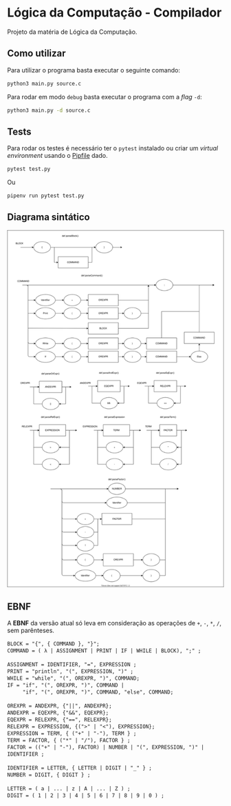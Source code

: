 # Lógica da Computação - Compilador

Projeto da matéria de Lógica da Computação.

## Como utilizar

Para utilizar o programa basta executar o seguinte comando:

```bash
python3 main.py source.c
```

Para rodar em modo `debug` basta executar o programa com a _flag_ `-d`:
```bash
python3 main.py -d source.c
```

## Tests

Para rodar os testes é necessário ter o `pytest` instalado ou criar um _virtual environment_ usando o [Pipfile](Pipfile) dado.

```bash
pytest test.py
```
Ou
```bash
pipenv run pytest test.py
```

## Diagrama sintático

![Diagrama sintático][1]

## EBNF

A **EBNF** da versão atual só leva em consideração as operações de `+`, `-`, `*`, `/`, sem parênteses.

```
BLOCK = "{", { COMMAND }, "}";
COMMAND = ( λ | ASSIGNMENT | PRINT | IF | WHILE | BLOCK), ";" ;

ASSIGNMENT = IDENTIFIER, "=", EXPRESSION ;
PRINT = "println", "(", EXPRESSION, ")" ;
WHILE = "while", "(", OREXPR, ")", COMMAND;
IF = "if", "(", OREXPR, ")", COMMAND |
     "if", "(", OREXPR, ")", COMMAND, "else", COMMAND;

OREXPR = ANDEXPR, {"||", ANDEXPR};
ANDEXPR = EQEXPR, {"&&", EQEXPR};
EQEXPR = RELEXPR, {"==", RELEXPR};
RELEXPR = EXPRESSION, {(">" | "<"), EXPRESSION};
EXPRESSION = TERM, { ("+" | "-"), TERM } ;
TERM = FACTOR, { ("*" | "/"), FACTOR } ;
FACTOR = (("+" | "-"), FACTOR) | NUMBER | "(", EXPRESSION, ")" | IDENTIFIER ;

IDENTIFIER = LETTER, { LETTER | DIGIT | "_" } ;
NUMBER = DIGIT, { DIGIT } ;

LETTER = ( a | ... | z | A | ... | Z ) ;
DIGIT = ( 1 | 2 | 3 | 4 | 5 | 6 | 7 | 8 | 9 | 0 ) ;
```

[1]: ./diagrama-sintatico.drawio.svg
